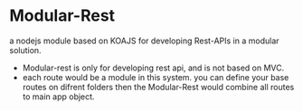 # Modular-Rest
a nodejs module based on KOAJS for developing Rest-APIs in a modular solution. 
- Modular-rest is only for developing rest api, and is not based on MVC.
- each route would be a module in this system. you can define your base routes on difrent folders then the Modular-Rest would combine all routes to main app object.
